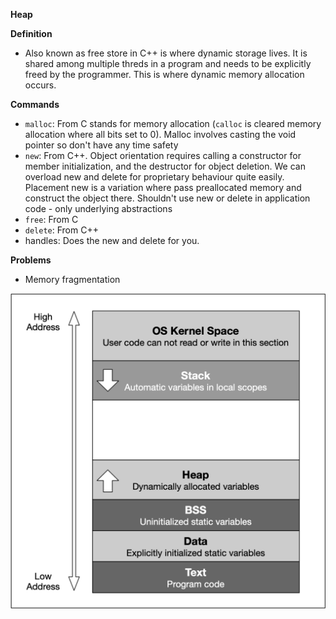 **Heap**

**Definition**
* Also known as free store in C++ is where dynamic storage lives. It is shared among multiple threds in a program and needs to be explicitly freed by the programmer. This is where dynamic memory allocation occurs.

**Commands**
* `malloc`: From C stands for memory allocation (`calloc` is cleared memory allocation where all bits set to 0). Malloc involves casting the void pointer so don't have any time safety
* `new`: From C++. Object orientation requires calling a constructor for member initialization, and the destructor for object deletion. We can overload new and delete for proprietary behaviour quite easily. Placement new is a variation where pass preallocated memory and construct the object there. Shouldn't use new or delete in application code - only underlying abstractions
* `free`: From C
* `delete`: From C++
* handles: Does the new and delete for you.

**Problems**
* Memory fragmentation

![image info](./../../../../images/memory.png)
